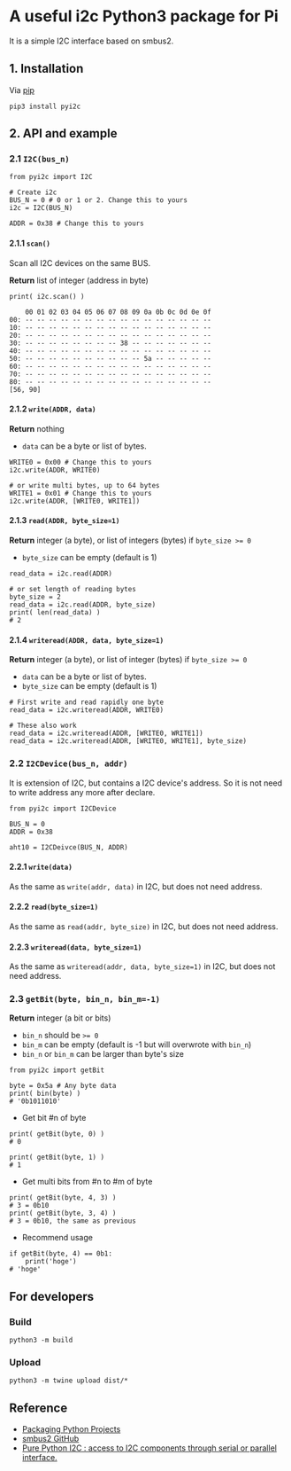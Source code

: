 # A useful i2c Python3 package for Pi
It is a simple I2C interface based on smbus2.



## 1. Installation
Via [pip](https://pypi.org/project/pyi2c/)
```
pip3 install pyi2c
```



## 2. API and example
### 2.1 `I2C(bus_n)`
```
from pyi2c import I2C

# Create i2c
BUS_N = 0 # 0 or 1 or 2. Change this to yours
i2c = I2C(BUS_N)

ADDR = 0x38 # Change this to yours
```

#### 2.1.1 `scan()`
Scan all I2C devices on the same BUS.

**Return** list of integer (address in byte)
```
print( i2c.scan() )
```

```
    00 01 02 03 04 05 06 07 08 09 0a 0b 0c 0d 0e 0f
00: -- -- -- -- -- -- -- -- -- -- -- -- -- -- -- --
10: -- -- -- -- -- -- -- -- -- -- -- -- -- -- -- --
20: -- -- -- -- -- -- -- -- -- -- -- -- -- -- -- --
30: -- -- -- -- -- -- -- -- 38 -- -- -- -- -- -- --
40: -- -- -- -- -- -- -- -- -- -- -- -- -- -- -- --
50: -- -- -- -- -- -- -- -- -- -- 5a -- -- -- -- --
60: -- -- -- -- -- -- -- -- -- -- -- -- -- -- -- --
70: -- -- -- -- -- -- -- -- -- -- -- -- -- -- -- --
80: -- -- -- -- -- -- -- -- -- -- -- -- -- -- -- --
[56, 90]
```

#### 2.1.2 `write(ADDR, data)`
**Return** nothing
- `data` can be a byte or list of bytes.
```
WRITE0 = 0x00 # Change this to yours
i2c.write(ADDR, WRITE0)

# or write multi bytes, up to 64 bytes
WRITE1 = 0x01 # Change this to yours
i2c.write(ADDR, [WRITE0, WRITE1])
```

#### 2.1.3 `read(ADDR, byte_size=1)`
**Return** integer (a byte), or list of integers (bytes) if `byte_size >= 0`
- `byte_size` can be empty (default is 1)
```
read_data = i2c.read(ADDR)

# or set length of reading bytes
byte_size = 2
read_data = i2c.read(ADDR, byte_size)
print( len(read_data) )
# 2
```

#### 2.1.4 `writeread(ADDR, data, byte_size=1)`
**Return** integer (a byte), or list of integer (bytes) if `byte_size >= 0`
- `data` can be a byte or list of bytes.
- `byte_size` can be empty (default is 1)
```
# First write and read rapidly one byte
read_data = i2c.writeread(ADDR, WRITE0)

# These also work
read_data = i2c.writeread(ADDR, [WRITE0, WRITE1])
read_data = i2c.writeread(ADDR, [WRITE0, WRITE1], byte_size)
```


### 2.2 `I2CDevice(bus_n, addr)`
It is extension of I2C, but contains a I2C device's address. So it is not need to write address any more after declare.
```
from pyi2c import I2CDevice

BUS_N = 0
ADDR = 0x38

aht10 = I2CDeivce(BUS_N, ADDR)
```

#### 2.2.1 `write(data)`
As the same as `write(addr, data)` in I2C, but does not need address.

#### 2.2.2 `read(byte_size=1)`
As the same as `read(addr, byte_size)` in I2C, but does not need address.

#### 2.2.3 `writeread(data, byte_size=1)`
As the same as `writeread(addr, data, byte_size=1)` in I2C, but does not need address.



### 2.3 `getBit(byte, bin_n, bin_m=-1)`
**Return** integer (a bit or bits)
- `bin_n` should be `>= 0`
- `bin_m` can be empty (default is -1 but will overwrote with `bin_n`)
- `bin_n` or `bin_m` can be larger than byte's size
```
from pyi2c import getBit

byte = 0x5a # Any byte data
print( bin(byte) )
# '0b1011010'
```

- Get bit #n of byte
```
print( getBit(byte, 0) )
# 0

print( getBit(byte, 1) )
# 1
```

- Get multi bits from #n to #m of byte
```
print( getBit(byte, 4, 3) )
# 3 = 0b10
print( getBit(byte, 3, 4) )
# 3 = 0b10, the same as previous

```

- Recommend usage
```
if getBit(byte, 4) == 0b1:
    print('hoge')
# 'hoge'
```



## For developers
### Build
```
python3 -m build
```

### Upload
```
python3 -m twine upload dist/*
```



## Reference
- [Packaging Python Projects](https://packaging.python.org/tutorials/packaging-projects/)
- [smbus2 GitHub](https://github.com/kplindegaard/smbus2)
- [Pure Python I2C : access to I2C components through serial or parallel interface.](http://pyi2c.sourceforge.net/)
